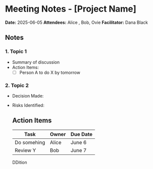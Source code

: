 # Meeting Notes - [Project Name]

**Date:** 2025-06-05
**Attendees:** Alice , Bob, Ovie
**Facilitator:** Dana Black

## Notes

### 1. Topic 1
- Summary of discussion
- Action Items:
    - [ ] Person A to do X by tomorrow

### 2. Topic 2
- Decision Made:
- Risks Identified:

    ## Action Items

    | Task | Owner | Due Date |
    | ----- | ----- | --------|
    | Do somehing | Alice | June 6
    | Review Y | Bob | June 7 |

    DDition